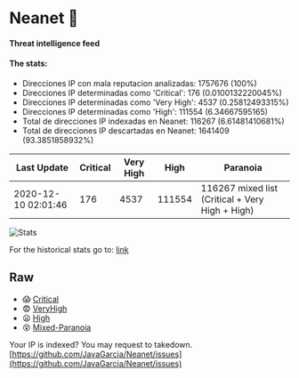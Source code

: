 # Neanet :hocho:
#### Threat intelligence feed
#### The stats:

- Direcciones IP con mala reputacion analizadas: 1757676 (100%)
- Direcciones IP determinadas como 'Critical':  176 (0.0100132220045%)
- Direcciones IP determinadas como 'Very High':  4537 (0.25812493315%)
- Direcciones IP determinadas como 'High':  111554 (6.34667595165)
- Total de direcciones IP indexadas en Neanet:  116267 (6.61481410681%)
- Total de direcciones IP descartadas en Neanet:  1641409 (93.3851858932%)

| Last Update | Critical | Very High | High | Paranoia |
| --- | --- | --- | --- | --- |
| 2020-12-10 02:01:46 | 176 | 4537 | 111554 | 116267 mixed list (Critical + Very High + High)|

![Stats](https://docs.google.com/spreadsheets/d/e/2PACX-1vSnaNMIXVabIpDJjufMlzH7poXnshF3mgd8Is1g9ytUEzVsP5my4Trn8f-xkoLLQ38xpL3HtmUexLo6/pubchart?oid=501124687&format=image)

For the historical stats go to: [link](/stats.csv)
## Raw
- :scream: [Critical](https://raw.githubusercontent.com/JavaGarcia/Neanet/master/blacklists/neanet_critical.txt)
- :fearful: [VeryHigh](https://raw.githubusercontent.com/JavaGarcia/Neanet/master/blacklists/neanet_veryHigh.txtt)
- :frowning: [High](https://raw.githubusercontent.com/JavaGarcia/Neanet/master/blacklists/neanet_high.txt)
- :dizzy_face: [Mixed-Paranoia](https://raw.githubusercontent.com/JavaGarcia/Neanet/master/blacklists/neanet_all.txt)


Your IP is indexed? You may request to takedown. [https://github.com/JavaGarcia/Neanet/issues](https://github.com/JavaGarcia/Neanet/issues)




















































































































































































































































































































































































































































































































































































































































































































































































































































































































































































































































































































































































































































































































































































































































































































































































































































































































































































































































































































































































































































































































































































































































































































































































































































































































































































































































































































































































